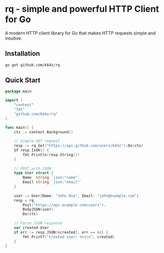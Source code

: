 # rq - simple and powerful HTTP Client for Go

A modern HTTP client library for Go that makes HTTP requests simple and intuitive.

## Installation

```bash
go get github.com/k64z/rq
```

## Quick Start

```go
package main

import (
    "context"
    "fmt"
    "github.com/k64z/rq"
)

func main() {
    ctx := context.Background()
    
    // Simple GET request
    resp := rq.Get("https://api.github.com/users/k64z").Do(ctx)
    if resp.IsOK() {
        fmt.Println(resp.String())
    }
    
    // POST with JSON
    type User struct {
        Name  string `json:"name"`
        Email string `json:"email"`
    }
    
    user := User{Name: "John Doe", Email: "john@example.com"}
    resp = rq.
        Post("https://api.example.com/users").
        BodyJSON(user).
        Do(ctx)
    
    // Parse JSON response
    var created User
    if err := resp.JSON(&created); err == nil {
        fmt.Printf("Created user: %+v\n", created)
    }
}
```

